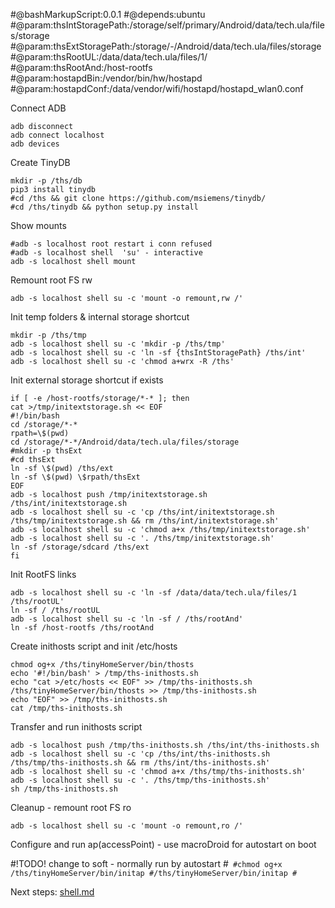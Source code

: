 
#@bashMarkupScript:0.0.1
#@depends:ubuntu
#@param:thsIntStoragePath:/storage/self/primary/Android/data/tech.ula/files/storage
#@param:thsExtStoragePath:/storage/*-*/Android/data/tech.ula/files/storage
#@param:thsRootUL:/data/data/tech.ula/files/1/
#@param:thsRootAnd:/host-rootfs
#@param:hostapdBin:/vendor/bin/hw/hostapd
#@param:hostapdConf:/data/vendor/wifi/hostapd/hostapd_wlan0.conf

Connect ADB
```
adb disconnect 
adb connect localhost
adb devices
```

Create TinyDB
```
mkdir -p /ths/db
pip3 install tinydb
#cd /ths && git clone https://github.com/msiemens/tinydb/
#cd /ths/tinydb && python setup.py install
```

Show mounts
```
#adb -s localhost root restart i conn refused
#adb -s localhost shell  'su' - interactive
adb -s localhost shell mount
```

Remount root FS rw
```
adb -s localhost shell su -c 'mount -o remount,rw /'
```

Init temp folders & internal storage shortcut
```
mkdir -p /ths/tmp
adb -s localhost shell su -c 'mkdir -p /ths/tmp'
adb -s localhost shell su -c 'ln -sf {thsIntStoragePath} /ths/int'
adb -s localhost shell su -c 'chmod a+wrx -R /ths'
```

Init external storage shortcut if exists
```
if [ -e /host-rootfs/storage/*-* ]; then 
cat >/tmp/initextstorage.sh << EOF
#!/bin/bash
cd /storage/*-*
rpath=\$(pwd)
cd /storage/*-*/Android/data/tech.ula/files/storage
#mkdir -p thsExt
#cd thsExt
ln -sf \$(pwd) /ths/ext
ln -sf \$(pwd) \$rpath/thsExt
EOF
adb -s localhost push /tmp/initextstorage.sh /ths/int/initextstorage.sh
adb -s localhost shell su -c 'cp /ths/int/initextstorage.sh /ths/tmp/initextstorage.sh && rm /ths/int/initextstorage.sh'
adb -s localhost shell su -c 'chmod a+x /ths/tmp/initextstorage.sh'
adb -s localhost shell su -c '. /ths/tmp/initextstorage.sh'
ln -sf /storage/sdcard /ths/ext
fi
```

Init RootFS links
```
adb -s localhost shell su -c 'ln -sf /data/data/tech.ula/files/1 /ths/rootUL'
ln -sf / /ths/rootUL
adb -s localhost shell su -c 'ln -sf / /ths/rootAnd'
ln -sf /host-rootfs /ths/rootAnd
```


Create inithosts script and init /etc/hosts
```
chmod og+x /ths/tinyHomeServer/bin/thosts
echo '#!/bin/bash' > /tmp/ths-inithosts.sh
echo "cat >/etc/hosts << EOF" >> /tmp/ths-inithosts.sh
/ths/tinyHomeServer/bin/thosts >> /tmp/ths-inithosts.sh 
echo "EOF" >> /tmp/ths-inithosts.sh 
cat /tmp/ths-inithosts.sh 
```

Transfer and run inithosts script
```
adb -s localhost push /tmp/ths-inithosts.sh /ths/int/ths-inithosts.sh 
adb -s localhost shell su -c 'cp /ths/int/ths-inithosts.sh /ths/tmp/ths-inithosts.sh && rm /ths/int/ths-inithosts.sh'
adb -s localhost shell su -c 'chmod a+x /ths/tmp/ths-inithosts.sh'
adb -s localhost shell su -c '. /ths/tmp/ths-inithosts.sh'
sh /tmp/ths-inithosts.sh
```

Cleanup - remount root FS ro
```
adb -s localhost shell su -c 'mount -o remount,ro /'
```

Configure and run ap(accessPoint) - use macroDroid for autostart on boot

#!TODO! change to soft - normally run by autostart
#```
#chmod og+x /ths/tinyHomeServer/bin/initap
#/ths/tinyHomeServer/bin/initap
#```

Next steps: [shell.md](shell.md)




